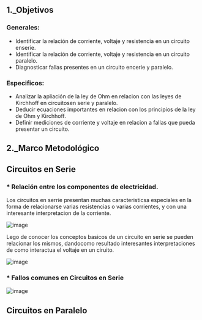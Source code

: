 ## 1._Objetivos

### Generales:
   * Identificar la relación de corriente, voltaje y resistencia en un circuito enserie.
   * Identificar la relación de corriente, voltaje y resistencia en un circuito paralelo.
   * Diagnosticar fallas presentes en un circuito encerie y paralelo.
   
### Especificos: 
   * Analizar la apliación de la ley de Ohm en relacion con las leyes de Kirchhoff en circuitosen serie y paralelo.
   * Deducir ecuaciones importantes en relacion con los principios de la ley de Ohm y Kirchhoff.
   * Definir mediciones de corriente y voltaje en relacion a fallas que pueda presentar un circuito.

## 2._Marco Metodológico

## Circuitos en Serie

### * Relación entre los componentes de electricidad. 

Los circuitos en serrie presentan muchas caracteristicsa especiales en la forma de relacionarse varias resistencias o varias corrientes, y con una interesante interpretacion de la corriente.

![image](https://user-images.githubusercontent.com/116705680/203484773-c910aecb-ab0d-4733-93e3-899bbe57473b.png)

Lego de conocer los conceptos basicos de un circuito en serie se pueden relacionar los mismos, dandocomo resultado interesantes interpretaciones de como interactua el voltaje en un ciruito. 

![image](https://user-images.githubusercontent.com/116705680/203495454-e6e82d57-778c-474e-8ee9-5ad8cf3557dc.png)

### * Fallos comunes en Circuitos en Serie

![image](https://user-images.githubusercontent.com/116705680/203503679-94becf56-b835-444f-a35a-55cba4811b0a.png)

## Circuitos en Paralelo 





 
   
   
